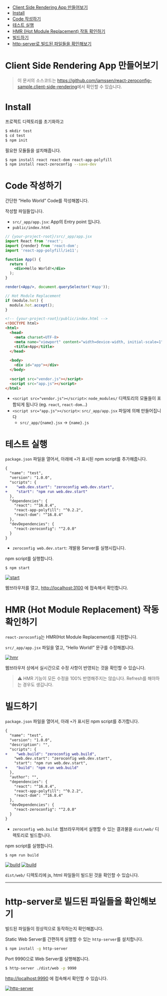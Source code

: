 <!-- START doctoc generated TOC please keep comment here to allow auto update -->
<!-- DON'T EDIT THIS SECTION, INSTEAD RE-RUN doctoc TO UPDATE -->


- [Client Side Rendering App 만들어보기](#client-side-rendering-app-%EB%A7%8C%EB%93%A4%EC%96%B4%EB%B3%B4%EA%B8%B0)
- [Install](#install)
- [Code 작성하기](#code-%EC%9E%91%EC%84%B1%ED%95%98%EA%B8%B0)
- [테스트 실행](#%ED%85%8C%EC%8A%A4%ED%8A%B8-%EC%8B%A4%ED%96%89)
- [HMR (Hot Module Replacement) 작동 확인하기](#hmr-hot-module-replacement-%EC%9E%91%EB%8F%99-%ED%99%95%EC%9D%B8%ED%95%98%EA%B8%B0)
- [빌드하기](#%EB%B9%8C%EB%93%9C%ED%95%98%EA%B8%B0)
- [http-server로 빌드된 파일들을 확인해보기](#http-server%EB%A1%9C-%EB%B9%8C%EB%93%9C%EB%90%9C-%ED%8C%8C%EC%9D%BC%EB%93%A4%EC%9D%84-%ED%99%95%EC%9D%B8%ED%95%B4%EB%B3%B4%EA%B8%B0)

<!-- END doctoc generated TOC please keep comment here to allow auto update -->

# Client Side Rendering App 만들어보기

> 이 문서의 소스코드는 <https://github.com/iamssen/react-zeroconfig-sample.client-side-rendering>에서 확인할 수 있습니다.

# Install

프로젝트 디렉토리를 초기화하고

```sh
$ mkdir test
$ cd test
$ npm init
```

필요한 모듈들을 설치해줍니다.

```sh
$ npm install react react-dom react-app-polyfill
$ npm install react-zeroconfig --save-dev
```

# Code 작성하기

간단한 “Hello World” Code를 작성해봅니다.

작성할 파일들입니다.

- `src/_app/app.jsx`: App의 Entry point 입니다.
- `public/index.html`

```jsx
// {your-project-root}/src/_app/app.jsx
import React from 'react';
import {render} from 'react-dom';
import 'react-app-polyfill/ie11';

function App() {
  return (
    <div>Hello World!</div>
  );
}

render(<App/>, document.querySelector('#app'));

// Hot Module Replacement
if (module.hot) {
  module.hot.accept();
}
```

```html
<!-- {your-project-root}/public/index.html -->
<!DOCTYPE html>
<html>
  <head>
    <meta charset=UTF-8>
    <meta name="viewport" content="width=device-width, initial-scale=1">
    <title>App</title>
  </head>
  
  <body>
    <div id="app"></div>
  </body>
  
  <script src="vendor.js"></script>
  <script src="app.js"></script>
</html>
```

- `<script src="vendor.js"></script>`: `node_modules/` 디렉토리의 모듈들이 포함되게 됩니다 (eg. `react`, `react-dom`...)
- `<script src="app.js"></script>`: `src/_app/app.jsx` 파일에 의해 만들어집니다
  - `src/_app/{name}.jsx` → `{name}.js`

# 테스트 실행

`package.json` 파일을 열어서, 아래에 `+`가 표시된 npm script를 추가해줍니다.

```diff
{
  "name": "test",
  "version": "1.0.0",
  "scripts": {
+    "web.dev.start": "zeroconfig web.dev.start",
+    "start": "npm run web.dev.start"
  },
  "dependencies": {
    "react": "^16.8.4",
    "react-app-polyfill": "^0.2.2",
    "react-dom": "^16.8.4"
  },
  "devDependencies": {
    "react-zeroconfig": "^2.0.0"
  }
}
```

- `zeroconfig web.dev.start`: 개발용 Server를 실행시킵니다.

npm script를 실행합니다.

```sh
$ npm start
```

[![start](images/start.gif)](images/start.gif)

웹브라우저를 열고, <http://localhost:3100> 에 접속해서 확인합니다.

# HMR (Hot Module Replacement) 작동 확인하기

`react-zeroconfig`는 HMR(Hot Module Replacement)를 지원합니다.

`src/_app/app.jsx` 파일을 열고, “Hello World!” 문구를 수정해봅니다.

[![hmr](images/hmr.gif)](images/hmr.gif)

웹브라우저 상에서 실시간으로 수정 사항이 반영되는 것을 확인할 수 있습니다.

> ⚠️ HMR 기능이 모든 수정을 100% 반영해주지는 않습니다. Refresh를 해야하는 경우도 생깁니다.

# 빌드하기

`package.json` 파일을 열어서, 아래 `+`가 표시된 npm script를 추가합니다.

```diff
{
  "name": "test",
  "version": "1.0.0",
  "description": "",
  "scripts": {
+    "web.build": "zeroconfig web.build",
    "web.dev.start": "zeroconfig web.dev.start",
    "start": "npm run web.dev.start",
+    "build": "npm run web.build"
  },
  "author": "",
  "dependencies": {
    "react": "^16.8.4",
    "react-app-polyfill": "^0.2.2",
    "react-dom": "^16.8.4"
  },
  "devDependencies": {
    "react-zeroconfig": "^2.0.0"
  }
}
```

- `zeroconfig web.build`: 웹브라우저에서 실행할 수 있는 결과물을 `dist/web/` 디렉토리로 빌드합니다.

npm script를 실행합니다.

```sh
$ npm run build
```

[![build](images/build.gif)](images/build.gif)
[![build](images/build.png)](images/build.png)

`dist/web/` 디렉토리에 js, html 파일들이 빌드된 것을 확인할 수 있습니다.

--------

# http-server로 빌드된 파일들을 확인해보기

빌드된 파일들이 정상적으로 동작하는지 확인해봅니다.

Static Web Server를 간편하게 실행할 수 있는 `http-server`를 설치합니다.

```sh
$ npm install -g http-server
```

Port 9990으로 Web Server를 실행해봅니다.

```sh
$ http-server ./dist/web -p 9990
```

<http://localhost:9990> 에 접속해서 확인할 수 있습니다.

[![http-server](images/http-server.gif)](images/http-server.gif)
